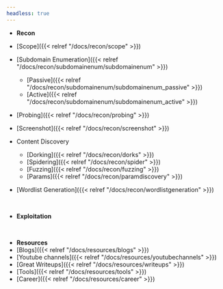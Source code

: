 ```yaml
---
headless: true
---
```


- **Recon**
- [Scope]({{< relref "/docs/recon/scope" >}})
- [Subdomain Enumeration]({{< relref "/docs/recon/subdomainenum/subdomainenum" >}})
	- [Passive]({{< relref "/docs/recon/subdomainenum/subdomainenum_passive" >}})
	- [Active]({{< relref "/docs/recon/subdomainenum/subdomainenum_active" >}})
- [Probing]({{< relref "/docs/recon/probing" >}})
- [Screenshot]({{< relref "/docs/recon/screenshot" >}})

- Content Discovery
	- [Dorking]({{< relref "/docs/recon/dorks" >}})
	- [Spidering]({{< relref "/docs/recon/spider" >}})
	- [Fuzzing]({{< relref "/docs/recon/fuzzing" >}})
	- [Params]({{< relref "/docs/recon/paramdiscovery" >}})

- [Wordlist Generation]({{< relref "/docs/recon/wordlistgeneration" >}})

<br />

- **Exploitation**

<br />

- **Resources**
- [Blogs]({{< relref "/docs/resources/blogs" >}})
- [Youtube channels]({{< relref "/docs/resources/youtubechannels" >}})
- [Great Writeups]({{< relref "/docs/resources/writeups" >}})
- [Tools]({{< relref "/docs/resources/tools" >}})
- [Career]({{< relref "/docs/resources/career" >}})

<br />
